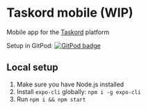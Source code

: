 # Taskord mobile (WIP)

Mobile app for the [Taskord](https://gitlab.com/taskord/taskord) platform

Setup in GitPod:
<a href="https://gitpod.io/#https://github.com/filiptronicek/taskord-mobile">
<img src="https://img.shields.io/badge/setup-automated-blue?logo=gitpod" alt="GitPod badge">
</a>

## Local setup

1.  Make sure you have Node.js installed
2.  Install `expo-cli` globally: `npm i -g expo-cli`
3.  Run `npm i && npm start`

